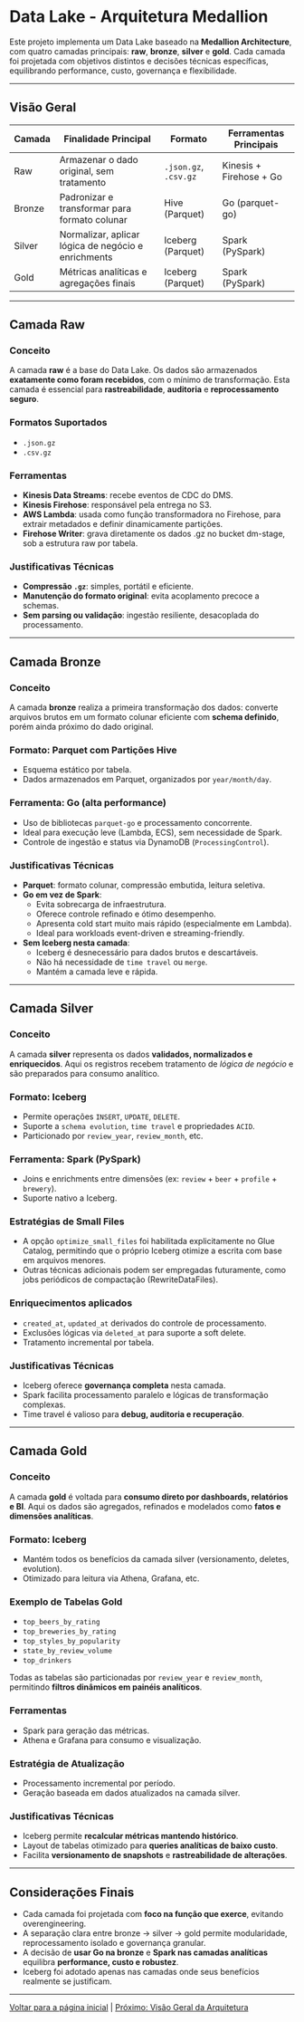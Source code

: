 # Data Lake - Arquitetura Medallion

Este projeto implementa um Data Lake baseado na **Medallion Architecture**, com quatro camadas principais: **raw**, **bronze**, **silver** e **gold**. Cada camada foi projetada com objetivos distintos e decisões técnicas específicas, equilibrando performance, custo, governança e flexibilidade.

---

## Visão Geral

| Camada | Finalidade Principal                                | Formato               | Ferramentas Principais  |
| ------ | --------------------------------------------------- |-----------------------|-------------------------|
| Raw    | Armazenar o dado original, sem tratamento           | `.json.gz`, `.csv.gz` | Kinesis + Firehose + Go |
| Bronze | Padronizar e transformar para formato colunar       | Hive (Parquet)        | Go (parquet-go)         |
| Silver | Normalizar, aplicar lógica de negócio e enrichments | Iceberg (Parquet)     | Spark (PySpark)         |
| Gold   | Métricas analíticas e agregações finais             | Iceberg (Parquet)     | Spark (PySpark)         |

---

## Camada Raw

### Conceito

A camada **raw** é a base do Data Lake. Os dados são armazenados **exatamente como foram recebidos**, com o mínimo de transformação. Esta camada é essencial para **rastreabilidade**, **auditoria** e **reprocessamento seguro**.

### Formatos Suportados

* `.json.gz`
* `.csv.gz`

### Ferramentas 

* **Kinesis Data Streams**: recebe eventos de CDC do DMS.
* **Kinesis Firehose**: responsável pela entrega no S3.
* **AWS Lambda**: usada como função transformadora no Firehose, para extrair metadados e definir dinamicamente partições.
* **Firehose Writer**: grava diretamente os dados .gz no bucket dm-stage, sob a estrutura raw por tabela.

### Justificativas Técnicas

* **Compressão `.gz`**: simples, portátil e eficiente.
* **Manutenção do formato original**: evita acoplamento precoce a schemas.
* **Sem parsing ou validação**: ingestão resiliente, desacoplada do processamento.

---

## Camada Bronze

### Conceito

A camada **bronze** realiza a primeira transformação dos dados: converte arquivos brutos em um formato colunar eficiente com **schema definido**, porém ainda próximo do dado original.

### Formato: Parquet com Partições Hive

* Esquema estático por tabela.
* Dados armazenados em Parquet, organizados por `year/month/day`.

### Ferramenta: Go (alta performance)

* Uso de bibliotecas `parquet-go` e processamento concorrente.
* Ideal para execução leve (Lambda, ECS), sem necessidade de Spark.
* Controle de ingestão e status via DynamoDB (`ProcessingControl`).

### Justificativas Técnicas

* **Parquet**: formato colunar, compressão embutida, leitura seletiva.
* **Go em vez de Spark**:
    * Evita sobrecarga de infraestrutura.
    * Oferece controle refinado e ótimo desempenho.
    * Apresenta cold start muito mais rápido (especialmente em Lambda).
    * Ideal para workloads event-driven e streaming-friendly.
* **Sem Iceberg nesta camada**:
    * Iceberg é desnecessário para dados brutos e descartáveis.
    * Não há necessidade de `time travel` ou `merge`.
    * Mantém a camada leve e rápida.

---

## Camada Silver

### Conceito

A camada **silver** representa os dados **validados, normalizados e enriquecidos**. Aqui os registros recebem tratamento de *lógica de negócio* e são preparados para consumo analítico.

### Formato: Iceberg

* Permite operações `INSERT`, `UPDATE`, `DELETE`.
* Suporte a `schema evolution`, `time travel` e propriedades `ACID`.
* Particionado por `review_year`, `review_month`, etc.

### Ferramenta: Spark (PySpark)

* Joins e enrichments entre dimensões (ex: `review` + `beer` + `profile` + `brewery`).
* Suporte nativo a Iceberg.

### Estratégias de Small Files

* A opção `optimize_small_files` foi habilitada explicitamente no Glue Catalog, permitindo que o próprio Iceberg otimize a escrita com base em arquivos menores.
* Outras técnicas adicionais podem ser empregadas futuramente, como jobs periódicos de compactação (RewriteDataFiles).

### Enriquecimentos aplicados

* `created_at`, `updated_at` derivados do controle de processamento.
* Exclusões lógicas via `deleted_at` para suporte a soft delete.
* Tratamento incremental por tabela.

### Justificativas Técnicas

* Iceberg oferece **governança completa** nesta camada.
* Spark facilita processamento paralelo e lógicas de transformação complexas.
* Time travel é valioso para **debug, auditoria e recuperação**.

---

## Camada Gold

### Conceito

A camada **gold** é voltada para **consumo direto por dashboards, relatórios e BI**. Aqui os dados são agregados, refinados e modelados como **fatos e dimensões analíticas**.

### Formato: Iceberg

* Mantém todos os benefícios da camada silver (versionamento, deletes, evolution).
* Otimizado para leitura via Athena, Grafana, etc.

### Exemplo de Tabelas Gold

* `top_beers_by_rating`
* `top_breweries_by_rating`
* `top_styles_by_popularity`
* `state_by_review_volume`
* `top_drinkers`

Todas as tabelas são particionadas por `review_year` e `review_month`, permitindo **filtros dinâmicos em painéis analíticos**.

### Ferramentas

* Spark para geração das métricas.
* Athena e Grafana para consumo e visualização.

### Estratégia de Atualização

* Processamento incremental por período.
* Geração baseada em dados atualizados na camada silver.

### Justificativas Técnicas

* Iceberg permite **recalcular métricas mantendo histórico**.
* Layout de tabelas otimizado para **queries analíticas de baixo custo**.
* Facilita **versionamento de snapshots** e **rastreabilidade de alterações**.

---

## Considerações Finais

* Cada camada foi projetada com **foco na função que exerce**, evitando overengineering.
* A separação clara entre bronze → silver → gold permite modularidade, reprocessamento isolado e governança granular.
* A decisão de **usar Go na bronze** e **Spark nas camadas analíticas** equilibra **performance, custo e robustez**.
* Iceberg foi adotado apenas nas camadas onde seus benefícios realmente se justificam.

---

[Voltar para a página inicial](../README.md#documentação) | [Próximo: Visão Geral da Arquitetura](architecture.md)
